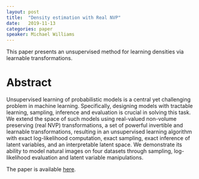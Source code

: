 ```yaml
---
layout: post
title:  "Density estimation with Real NVP"
date:   2019-11-13
categories: paper
speaker: Michael Williams
---
```


This paper presents an unsupervised method for learning densities via learnable transformations.

# Abstract

Unsupervised learning of probabilistic models is a central yet challenging problem in machine learning. Specifically, designing models with tractable learning, sampling, inference and evaluation is crucial in solving this task. We extend the space of such models using real-valued non-volume preserving (real NVP) transformations, a set of powerful invertible and learnable transformations, resulting in an unsupervised learning algorithm with exact log-likelihood computation, exact sampling, exact inference of latent variables, and an interpretable latent space. We demonstrate its ability to model natural images on four datasets through sampling, log-likelihood evaluation and latent variable manipulations.


The paper is available [here].

[here]: https://arxiv.org/abs/1605.08803
